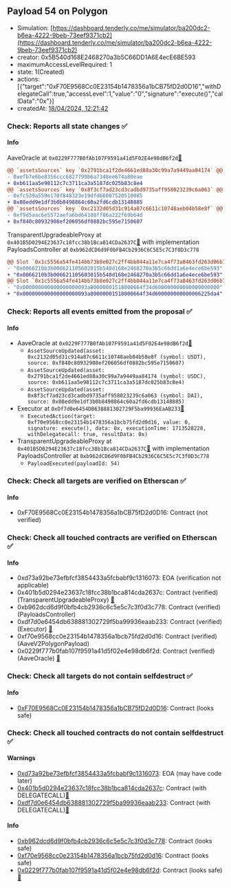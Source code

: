 ## Payload 54 on Polygon

- Simulation: [https://dashboard.tenderly.co/me/simulator/ba200dc2-b6ea-4222-9beb-73eef9371cb2](https://dashboard.tenderly.co/me/simulator/ba200dc2-b6ea-4222-9beb-73eef9371cb2)
- creator: 0x5B540d168E2468270a3b5C66DD1A6E4ecE6BE593
- maximumAccessLevelRequired: 1
- state: 1(Created)
- actions: [{"target":"0xF70E9568Cc0E23154b1478356a1bCB75fD2d0D16","withDelegateCall":true,"accessLevel":1,"value":"0","signature":"execute()","callData":"0x"}]
- createdAt: [18/04/2024, 12:21:42](https://polygonscan.com/tx/0x93b3b99a4bbdc52e7994008f90c255b73ee5c3b4b38bb17fb84ae307d5d4a8eb)

### Check: Reports all state changes :white_check_mark:

#### Info


AaveOracle at `0x0229F777B0fAb107F9591a41d5F02E4e98dB6f2d`[:ghost:](https://github.com/bgd-labs/aave-address-book "AaveV2Polygon.ORACLE")
```diff
@@ `assetsSources` key `0x2791bca1f2de4661ed88a30c99a7a9449aa84174` @@
- 0xefb7e6be8356ccc6827799b6a7348ee674a80eae
+ 0xb611aa5e98112c7c3711ca3a5187dc025b83c8e4
@@ `assetsSources` key `0x8f3cf7ad23cd3cadbd9735aff958023239c6a063` @@
- 0xfc539a559e170f848323e19dfd66007520510085
+ 0x08edd9e1df3b0b8498864c60a2fd6cdb13148885
@@ `assetsSources` key `0xc2132d05d31c914a87c6611c10748aeb04b58e8f` @@
- 0xf9d5aac6e5572aefa6bd64108ff86a222f69b64d
+ 0xf840c80932908ef206056df0882bc595e7150607
```

TransparentUpgradeableProxy at `0x401B5D0294E23637c18fcc38b1Bca814CDa2637C`[:ghost:](https://github.com/bgd-labs/aave-address-book "GovernanceV3Polygon.PAYLOADS_CONTROLLER") with implementation PayloadsController at `0xb962dCD6d9F0bFB4Cb2936C6C5E5c7C3f0D3c778`
```diff
@@ Slot `0x1c5556a54fe414bb73b8e027c2ff4bb044a11e7ca4f73a8463fd263d06b76aa6` @@
- "0x0066210b3b006621105602015b540d168e2468270a3b5c66dd1a6e4ece6be593"
+ "0x0066210b3b006621105603015b540d168e2468270a3b5c66dd1a6e4ece6be593"
@@ Slot `0x1c5556a54fe414bb73b8e027c2ff4bb044a11e7ca4f73a8463fd263d06b76aa7` @@
- "0x000000000000000000093a80000001518000664f34d600000000000000000000"
+ "0x000000000000000000093a80000001518000664f34d600000000000066225da4"
```


### Check: Reports all events emitted from the proposal :white_check_mark:

#### Info

- AaveOracle at `0x0229F777B0fAb107F9591a41d5F02E4e98dB6f2d`[:ghost:](https://github.com/bgd-labs/aave-address-book "AaveV2Polygon.ORACLE")
  - `AssetSourceUpdated(asset: 0xc2132d05d31c914a87c6611c10748aeb04b58e8f (symbol: USDT), source: 0xf840c80932908ef206056df0882bc595e7150607)`
  - `AssetSourceUpdated(asset: 0x2791bca1f2de4661ed88a30c99a7a9449aa84174 (symbol: USDC), source: 0xb611aa5e98112c7c3711ca3a5187dc025b83c8e4)`
  - `AssetSourceUpdated(asset: 0x8f3cf7ad23cd3cadbd9735aff958023239c6a063 (symbol: DAI), source: 0x08edd9e1df3b0b8498864c60a2fd6cdb13148885)`
- Executor at `0xDf7d0e6454DB638881302729F5ba99936EaAB233`[:ghost:](https://github.com/bgd-labs/aave-address-book "AaveV2Polygon.POOL_ADMIN, AaveV3Polygon.ACL_ADMIN, GovernanceV3Polygon.EXECUTOR_LVL_1")
  - `ExecutedAction(target: 0xf70e9568cc0e23154b1478356a1bcb75fd2d0d16, value: 0, signature: execute(), data: 0x, executionTime: 1713528228, withDelegatecall: true, resultData: 0x)`
- TransparentUpgradeableProxy at `0x401B5D0294E23637c18fcc38b1Bca814CDa2637C`[:ghost:](https://github.com/bgd-labs/aave-address-book "GovernanceV3Polygon.PAYLOADS_CONTROLLER") with implementation PayloadsController at `0xb962dCD6d9F0bFB4Cb2936C6C5E5c7C3f0D3c778`
  - `PayloadExecuted(payloadId: 54)`

### Check: Check all targets are verified on Etherscan :white_check_mark:

#### Info

- 0xF70E9568Cc0E23154b1478356a1bCB75fD2d0D16: Contract (not verified) 

### Check: Check all touched contracts are verified on Etherscan :white_check_mark:

#### Info

- 0xd73a92be73efbfcf3854433a5fcbabf9c1316073: EOA (verification not applicable)
- 0x401b5d0294e23637c18fcc38b1bca814cda2637c: Contract (verified) (TransparentUpgradeableProxy) [:ghost:](https://github.com/bgd-labs/aave-address-book "GovernanceV3Polygon.PAYLOADS_CONTROLLER")
- 0xb962dcd6d9f0bfb4cb2936c6c5e5c7c3f0d3c778: Contract (verified) (PayloadsController) 
- 0xdf7d0e6454db638881302729f5ba99936eaab233: Contract (verified) (Executor) [:ghost:](https://github.com/bgd-labs/aave-address-book "AaveV2Polygon.POOL_ADMIN, AaveV3Polygon.ACL_ADMIN, GovernanceV3Polygon.EXECUTOR_LVL_1")
- 0xf70e9568cc0e23154b1478356a1bcb75fd2d0d16: Contract (verified) (AaveV2PolygonPayload) 
- 0x0229f777b0fab107f9591a41d5f02e4e98db6f2d: Contract (verified) (AaveOracle) [:ghost:](https://github.com/bgd-labs/aave-address-book "AaveV2Polygon.ORACLE")

### Check: Check all targets do not contain selfdestruct :white_check_mark:

#### Info

- [0xF70E9568Cc0E23154b1478356a1bCB75fD2d0D16](https://polygonscan.com/address/0xF70E9568Cc0E23154b1478356a1bCB75fD2d0D16): Contract (looks safe)

### Check: Check all touched contracts do not contain selfdestruct :white_check_mark:

#### Warnings

- [0xd73a92be73efbfcf3854433a5fcbabf9c1316073](https://polygonscan.com/address/0xd73a92be73efbfcf3854433a5fcbabf9c1316073): EOA (may have code later)
- [0x401b5d0294e23637c18fcc38b1bca814cda2637c](https://polygonscan.com/address/0x401b5d0294e23637c18fcc38b1bca814cda2637c): Contract (with DELEGATECALL)[:ghost:](https://github.com/bgd-labs/aave-address-book "GovernanceV3Polygon.PAYLOADS_CONTROLLER")
- [0xdf7d0e6454db638881302729f5ba99936eaab233](https://polygonscan.com/address/0xdf7d0e6454db638881302729f5ba99936eaab233): Contract (with DELEGATECALL)[:ghost:](https://github.com/bgd-labs/aave-address-book "AaveV2Polygon.POOL_ADMIN, AaveV3Polygon.ACL_ADMIN, GovernanceV3Polygon.EXECUTOR_LVL_1")

#### Info

- [0xb962dcd6d9f0bfb4cb2936c6c5e5c7c3f0d3c778](https://polygonscan.com/address/0xb962dcd6d9f0bfb4cb2936c6c5e5c7c3f0d3c778): Contract (looks safe)
- [0xf70e9568cc0e23154b1478356a1bcb75fd2d0d16](https://polygonscan.com/address/0xf70e9568cc0e23154b1478356a1bcb75fd2d0d16): Contract (looks safe)
- [0x0229f777b0fab107f9591a41d5f02e4e98db6f2d](https://polygonscan.com/address/0x0229f777b0fab107f9591a41d5f02e4e98db6f2d): Contract (looks safe)[:ghost:](https://github.com/bgd-labs/aave-address-book "AaveV2Polygon.ORACLE")

